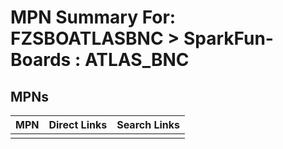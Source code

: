 



# MPN Summary For: FZSBOATLASBNC > SparkFun-Boards : ATLAS_BNC

## MPNs
  

|MPN|Direct Links|Search Links|
| :--- | :--- | :--- |
||||
